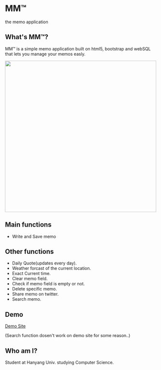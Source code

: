 MM™
====
the memo application

What's MM™?
------------
MM™ is a simple memo application built on html5, bootstrap and webSQL
that lets you manage your memos easly.

<img src="http://i65.tinypic.com/2zhl6v7.png" width="500">

Main functions
--------------
- Write and Save memo

Other functions
---------------
- Daily Quote(updates every day).
- Weather forcast of the current location.
- Exact Current time.
- Clear memo field.
- Check if memo field is empty or not.
- Delete specific memo.
- Share memo on twitter.
- Search memo.

Demo
----
[Demo Site](https://rawgit.com/k0626089/mm/master/index.html)

(Search function dosen't work on demo site for some reason..)

Who am I?
---------
Student at Hanyang Univ. studying Computer Science.
